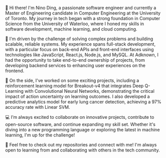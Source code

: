 👋 Hi there! I'm Nino Ding, a passionate software engineer and currently a Master of Engineering candidate in Computer Engineering at the University of Toronto. My journey in tech began with a strong foundation in Computer Science from the University of Waterloo, where I honed my skills in software development, machine learning, and cloud computing.

🌟 I'm driven by the challenge of solving complex problems and building scalable, reliable systems. My experience spans full-stack development, with a particular focus on back-end APIs and front-end interfaces using technologies like JavaScript, React.js, Node.js, and MySQL. At Adknown, I had the opportunity to take end-to-end ownership of projects, from developing backend services to enhancing user experiences on the frontend.

🚀 On the side, I've worked on some exciting projects, including a reinforcement learning model for Breakout-v4 that integrates Deep Q-Learning with Convolutional Neural Networks, demonstrating the critical impact of action uncertainty on learning outcomes. I also developed a predictive analytics model for early lung cancer detection, achieving a 97% accuracy rate with Linear SVM.

💻 I’m always excited to collaborate on innovative projects, contribute to open-source software, and continue expanding my skill set. Whether it's diving into a new programming language or exploring the latest in machine learning, I'm up for the challenge!

🔗 Feel free to check out my repositories and connect with me! I'm always open to learning from and collaborating with others in the tech community.

<!---
OoShowboatoO/OoShowboatoO is a ✨ special ✨ repository because its `README.md` (this file) appears on your GitHub profile.
You can click the Preview link to take a look at your changes.
--->
